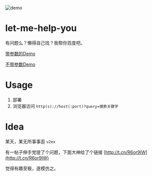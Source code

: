 ![demo](https://ooo.0o0.ooo/2017/03/30/58dc959fabc73.png)

# let-me-help-you
有问题么？懒得自己找？我帮你百度吧。

[带参数的Demo](http://pwcong.me/let-me-help-you/index.html?query=Pwcong)

[不带参数Demo](http://pwcong.me/let-me-help-you/index.html)

# Usage
1. 部署
2. 浏览器访问 `http(s)://host(:port)?query=搜索关键字 `

# Idea
某天，某无所事事逛 `v2ex`

有一帖子伸手党提了个问题，下面大神给了个链接 [http://t.cn/R6or9IW](http://t.cn/R6or9IW)

觉得有趣至极，遂模仿之。